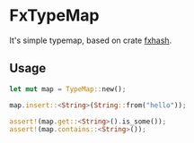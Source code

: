 # FxTypeMap

It's simple typemap, based on crate [fxhash](https://crates.io/crates/fxhash).

## Usage

```rust
let mut map = TypeMap::new();

map.insert::<String>(String::from("hello"));

assert!(map.get::<String>().is_some());
assert!(map.contains::<String>());
```